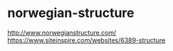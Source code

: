 # norwegian-structure

http://www.norwegianstructure.com/
https://www.siteinspire.com/websites/6389-structure

